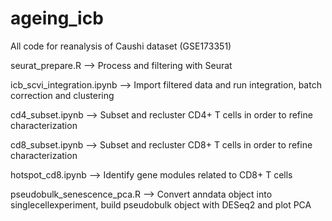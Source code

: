 # ageing_icb
All code for reanalysis of Caushi dataset (GSE173351)

seurat_prepare.R --> Process and filtering with Seurat

icb_scvi_integration.ipynb --> Import filtered data and run integration, batch correction and clustering

cd4_subset.ipynb --> Subset and recluster CD4+ T cells in order to refine characterization

cd8_subset.ipynb --> Subset and recluster CD8+ T cells in order to refine characterization

hotspot_cd8.ipynb --> Identify gene modules related to CD8+ T cells

pseudobulk_senescence_pca.R --> Convert anndata object into singlecellexperiment, build pseudobulk object with DESeq2 and plot PCA
